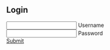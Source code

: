 
<!DOCTYPE html>
<html lang="en" >
<head>
  <meta charset="UTF-8">
  <title> Login Form with light button  </title>
  <link rel="stylesheet" href="./style.css">

</head>
<body>
<!-- partial:index.partial.html -->
<div class="login-box">
  <h2>Login</h2>
  <form>
    <div class="user-box">
      <input type="text" name="" required="">
      <label>Username</label>
    </div>
    <div class="user-box">
      <input type="password" name="" required="">
      <label>Password</label>
    </div>
    <a href="https://avi5432.github.io/Love-u/">
      <span></span>
      <span></span>
      <span></span>
      <span></span>
      Submit
    </a>
  </form>
</div>
<!-- partial -->
  
</body>
</html>
